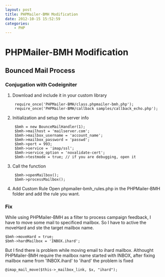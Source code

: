 ```yaml
---
layout: post
title: PHPMailer-BMH Modification
date: 2012-10-15 15:52:59
categories:
	- PHP
---
```

PHPMailer-BMH Modification
======
Bounced Mail Process
------
### Conjugation with Codeigniter
1. Download and include it in your custom library

		require_once('PHPMailer-BMH/class.phpmailer-bmh.php');
		require_once('PHPMailer-BMH/callback samples/callback_echo.php');

2. Initialization and setup the server info

		$bmh = new BounceMailHandler(1);
		$bmh->mailhost = 'mailserver.com';
		$bmh->mailbox_username = 'account_name';
		$bmh->mailbox_password = 'passwd';
		$bmh->port = 993;
		$bmh->service = 'imap/ssl';
		$bmh->service_option = 'novalidate-cert';
		$bmh->testmode = true; // if you are debugging, open it

3. Call the function

		$bmh->openMailbox();
		$bmh->processMailbox();

4. Add Custom Rule
	Open phpmailer-bmh_rules.php in the PHPMailer-BMH folder and add the rule you want.

### Fix
While using PHPMailer-BMH as a filter to process campaign feedback, I have to move some mail to specificed mailbox. So I have to active the moveHard and ste the target mailbox name.

	$bmh->moveHard = true;
	$bmh->hardMailbox = 'INBOX.ihard';

But I find there is problem while moving email to ihard mailbox. Althought PHPMailer-BMH require the mailbox name started with INBOX, after fixing mailbox name from 'INBOX.ihard' to 'ihard' the problem is fixed

	@imap_mail_move($this->_mailbox_link, $x, "ihard");

